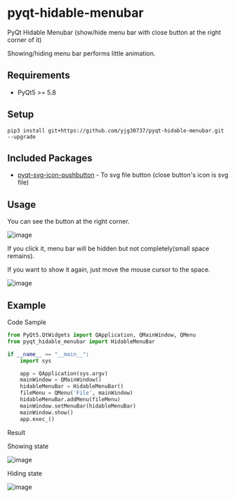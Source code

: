 # pyqt-hidable-menubar
PyQt Hidable Menubar (show/hide menu bar with close button at the right corner of it)

Showing/hiding menu bar performs little animation. 

## Requirements
* PyQt5 >= 5.8

## Setup
```pip3 install git+https://github.com/yjg30737/pyqt-hidable-menubar.git --upgrade```

## Included Packages
* <a href="https://github.com/yjg30737/pyqt-svg-icon-pushbutton.git">pyqt-svg-icon-pushbutton</a> - To svg file button (close button's icon is svg file)

## Usage
You can see the button at the right corner. 

![image](https://user-images.githubusercontent.com/55078043/157560268-866c9e48-8a8c-4060-8526-0c8d1ad298ff.png)

If you click it, menu bar will be hidden but not completely(small space remains). 

If you want to show it again, just move the mouse cursor to the space.

![image](https://user-images.githubusercontent.com/55078043/157560287-97c6fcfe-7a1f-4a12-940e-6cc9f4049711.png)

## Example
Code Sample
```python
from PyQt5.QtWidgets import QApplication, QMainWindow, QMenu
from pyqt_hidable_menubar import HidableMenuBar

if __name__ == "__main__":
    import sys

    app = QApplication(sys.argv)
    mainWindow = QMainWindow()
    hidableMenuBar = HidableMenuBar()
    fileMenu = QMenu('File', mainWindow)
    hidableMenuBar.addMenu(fileMenu)
    mainWindow.setMenuBar(hidableMenuBar)
    mainWindow.show()
    app.exec_()
```

Result

Showing state

![image](https://user-images.githubusercontent.com/55078043/157560268-866c9e48-8a8c-4060-8526-0c8d1ad298ff.png)

Hiding state

![image](https://user-images.githubusercontent.com/55078043/157560287-97c6fcfe-7a1f-4a12-940e-6cc9f4049711.png)
